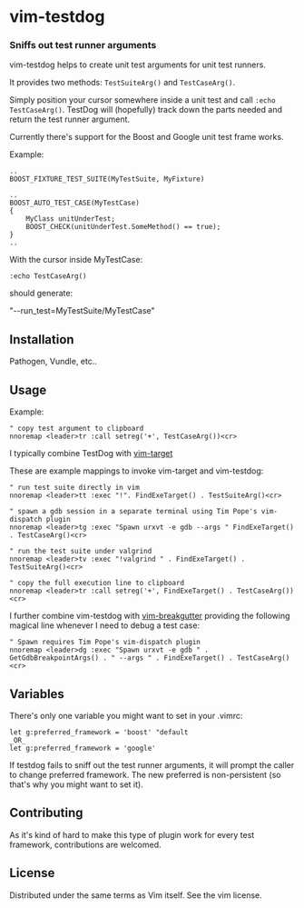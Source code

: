vim-testdog
=============
### Sniffs out test runner arguments ###

vim-testdog helps to create unit test arguments for unit test runners.

It provides two methods: `TestSuiteArg()` and `TestCaseArg()`.

Simply position your cursor somewhere inside a unit test and call
`:echo TestCaseArg()`. TestDog will (hopefully) track down the parts needed and
return the test runner argument.

Currently there's support for the Boost and Google unit test frame works.

Example:
```
..
BOOST_FIXTURE_TEST_SUITE(MyTestSuite, MyFixture)

..
BOOST_AUTO_TEST_CASE(MyTestCase)
{
	MyClass unitUnderTest;
	BOOST_CHECK(unitUnderTest.SomeMethod() == true);
}
..
```
With the cursor inside MyTestCase:
```
:echo TestCaseArg()
```
should generate:

"--run_test=MyTestSuite/MyTestCase"

## Installation
Pathogen, Vundle, etc..

## Usage
Example:
```
" copy test argument to clipboard
nnoremap <leader>tr :call setreg('+', TestCaseArg())<cr>
```
I typically combine TestDog with [vim-target](https://github.com/raspine/vim-target) 

These are example mappings to invoke vim-target and vim-testdog:
```
" run test suite directly in vim
nnoremap <leader>tt :exec "!". FindExeTarget() . TestSuiteArg()<cr>

" spawn a gdb session in a separate terminal using Tim Pope's vim-dispatch plugin
nnoremap <leader>tg :exec "Spawn urxvt -e gdb --args " FindExeTarget() . TestCaseArg()<cr>

" run the test suite under valgrind
nnoremap <leader>tv :exec "!valgrind " . FindExeTarget() . TestSuiteArg()<cr>

" copy the full execution line to clipboard
nnoremap <leader>tr :call setreg('+', FindExeTarget() . TestCaseArg())<cr>
```

I further combine vim-testdog with [vim-breakgutter](http://github.com/raspine/vim-breakgutter) providing
the following magical line whenever I need to debug a test case:
```
" Spawn requires Tim Pope's vim-dispatch plugin
nnoremap <leader>dg :exec "Spawn urxvt -e gdb " . GetGdbBreakpointArgs() . " --args " . FindExeTarget() . TestCaseArg()<cr>

```

## Variables
There's only one variable you might want to set in your .vimrc:
```
let g:preferred_framework = 'boost' "default
_OR_
let g:preferred_framework = 'google'
```
If testdog fails to sniff out the test runner arguments, it will prompt the
caller to change preferred framework. The new preferred is non-persistent (so
that's why you might want to set it).

## Contributing
As it's kind of hard to make this type of plugin work for every test framework,
contributions are welcomed.

## License
Distributed under the same terms as Vim itself.  See the vim license.

